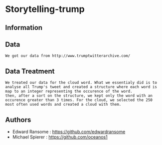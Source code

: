# Storytelling-trump

## Information

## Data

    We got our data from http://www.trumptwitterarchive.com/

## Data Treatment

    We treated our data for the cloud word. What we essentialy did is to analyse all Trump's tweet and created a structure where each word is map to an integer representing the occurence of the word.
    then, after a sort on the structure, we kept only the word with an occurence greater than 3 times. For the cloud, we selected the 250 most often used words and created a cloud with them.

## Authors

 - Edward Ransome : https://github.com/edwardransome
 - Michael Spierer : https://github.com/oceanos1